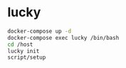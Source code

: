 # lucky

```bash
docker-compose up -d
docker-compose exec lucky /bin/bash
cd /host
lucky init
script/setup
```
